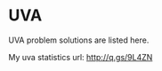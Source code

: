 UVA
===============
UVA problem solutions are listed here.

My uva statistics url: http://q.gs/9L4ZN
